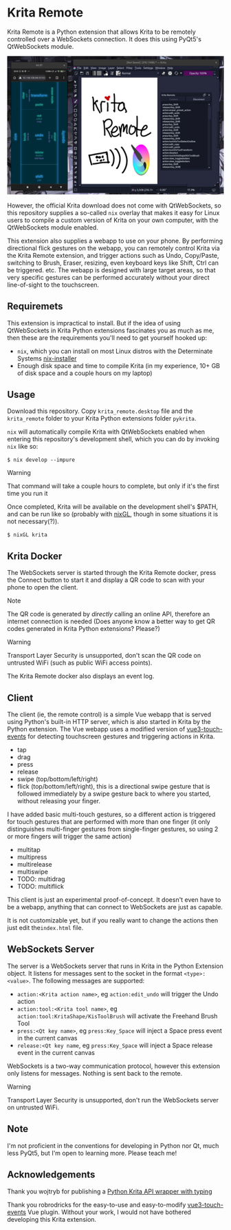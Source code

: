 # Krita Remote

Krita Remote is a Python extension that allows Krita to be remotely controlled over a WebSockets connection. It does this using PyQt5's QtWebSockets module.

![Krita Remote webapp and Krita Remote docker](docker_screenshot.png)

However, the official Krita download does not come with QtWebSockets, so this repository supplies a so-called `nix` overlay that makes it easy for Linux users to compile a custom version of Krita on your own computer, with the QtWebSockets module enabled.

This extension also supplies a webapp to use on your phone. By performing directional flick gestures on the webapp, you can remotely control Krita via the Krita Remote extension, and trigger actions such as Undo, Copy/Paste, switching to Brush, Eraser, resizing, even keyboard keys like Shift, Ctrl can be triggered. etc. The webapp is designed with large target areas, so that very specific gestures can be performed accurately without your direct line-of-sight to the touchscreen.

## Requiremets

This extension is impractical to install. But if the idea of using QtWebSockets in Krita Python extensions fascinates you as much as me, then these are the requirements you'll need to get yourself hooked up:

 - `nix`, which you can install on most Linux distros with the Determinate Systems [nix-installer](https://github.com/DeterminateSystems/nix-installer)
 - Enough disk space and time to compile Krita (in my experience, 10+ GB of disk space and a couple hours on my laptop)

## Usage

Download this repository. Copy `krita_remote.desktop` file and the `krita_remote` folder to your Krita Python extensions folder `pykrita`.

`nix` will automatically compile Krita with QtWebSockets enabled when entering this repository's development shell, which you can do by invoking `nix` like so:

```
$ nix develop --impure
```

> [!WARNING]
> That command will take a couple hours to complete, but only if it's the first time you run it

Once completed, Krita will be available on the development shell's $PATH, and can be run like so (probably with [nixGL](https://github.com/nix-community/nixGL), though in some situations it is not necessary(?)).

```
$ nixGL krita
```

## Krita Docker

The WebSockets server is started through the Krita Remote docker, press the Connect button to start it and display a QR code to scan with your phone to open the client.

> [!NOTE]
> The QR code is generated by *directly* calling an online API, therefore an internet connection is needed (Does anyone know a better way to get QR codes generated in Krita Python extensions? Please?)

> [!WARNING]
> Transport Layer Security is unsupported, don't scan the QR code on untrusted WiFi (such as public WiFi access points).

The Krita Remote docker also displays an event log.

## Client

The client (ie, the remote control) is a simple Vue webapp that is served using Python's built-in HTTP server, which is also started in Krita by the Python extension. The Vue webapp uses a modified version of [vue3-touch-events](https://github.com/robinrodricks/vue3-touch-events) for detecting touchscreen gestures and triggering actions in Krita.

 - tap
 - drag
 - press
 - release
 - swipe (top/bottom/left/right)
 - flick (top/bottom/left/right), this is a directional swipe gesture that is followed immediately by a swipe gesture back to where you started, without releasing your finger.

I have added basic multi-touch gestures, so a different action is triggered for touch gestures that are performed with more than one finger (it only distinguishes multi-finger gestures from single-finger gestures, so using 2 or more fingers will trigger the same action)

 - multitap
 - multipress
 - multirelease
 - multiswipe
 - TODO: multidrag
 - TODO: multiflick

 This client is just an experimental proof-of-concept. It doesn't even have to be a webapp, anything that can connect to WebSockets are just as capable.

 It is not customizable yet, but if you really want to change the actions then just edit the`index.html` file.

 ## WebSockets Server

 The server is a WebSockets server that runs in Krita in the Python Extension object. It listens for messages sent to the socket in the format `<type>:<value>`. The following messages are supported:

 - `action:<Krita action name>`, eg `action:edit_undo` will trigger the Undo action
 - `action:tool:<Krita tool name>`, eg `action:tool:KritaShape/KisToolBrush` will activate the Freehand Brush Tool
 - `press:<Qt key name>`, eg `press:Key_Space` will inject a Space press event in the current canvas
 - `release:<Qt key name`, eg `press:Key_Space` will inject a Space release event in the current canvas

WebSockets is a two-way communication protocol, however this extension only listens for messages. Nothing is sent back to the remote.

> [!WARNING]
> Transport Layer Security is unsupported, don't run the WebSockets server on untrusted WiFi.

## Note

I'm not proficient in the conventions for developing in Python nor Qt, much less PyQt5, but I'm open to learning more. Please teach me!

## Acknowledgements

Thank you wojtryb for publishing a [Python Krita API wrapper with typing](https://github.com/wojtryb/Shortcut-Composer/tree/main/shortcut_composer/api_krita)

Thank you robrodricks for the easy-to-use and easy-to-modify [vue3-touch-events](https://github.com/robinrodricks/vue3-touch-events) Vue plugin. Without your work, I would not have bothered developing this Krita extension.